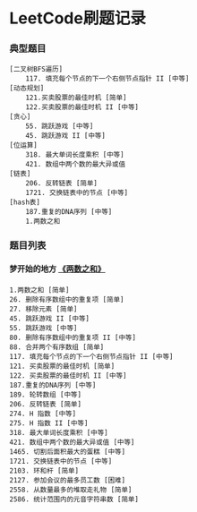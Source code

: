 # LeetCode刷题记录
### 典型题目
```
[二叉树BFS遍历] 
    117. 填充每个节点的下一个右侧节点指针 II [中等]  
[动态规划] 
    121.买卖股票的最佳时机 [简单]  
    122.买卖股票的最佳时机 II [中等]
[贪心]
    55. 跳跃游戏 [中等]
    45. 跳跃游戏 II [中等]
[位运算]
    318. 最大单词长度乘积 [中等]
    421. 数组中两个数的最大异或值
[链表]
    206. 反转链表 [简单]
    1721. 交换链表中的节点 [中等] 
[hash表]
    187.重复的DNA序列 [中等]
    1.两数之和
```
### 题目列表
#### 梦开始的地方 [《两数之和》](https://github.com/ThreadGitHub/LeetCode/blob/main/src/main/java/org/leetcode/no_1/No_1_TwoSum.java)
```
1.两数之和 [简单]
26. 删除有序数组中的重复项 [简单]  
27. 移除元素 [简单]  
45. 跳跃游戏 II [中等]  
55. 跳跃游戏 [中等]  
80. 删除有序数组中的重复项 II [中等]  
88. 合并两个有序数组 [简单]  
117. 填充每个节点的下一个右侧节点指针 II [中等]  
121. 买卖股票的最佳时机 [简单]  
122. 买卖股票的最佳时机 II [中等]  
187.重复的DNA序列 [中等]
189. 轮转数组 [中等]  
206. 反转链表 [简单]  
274. H 指数 [中等]  
275. H 指数 II [中等]  
318. 最大单词长度乘积 [中等]
421. 数组中两个数的最大异或值 [中等]
1465. 切割后面积最大的蛋糕 [中等] 
1721. 交换链表中的节点 [中等] 
2103. 环和杆 [简单]  
2127. 参加会议的最多员工数 [困难]  
2558. 从数量最多的堆取走礼物 [简单]
2586. 统计范围内的元音字符串数 [简单]
```